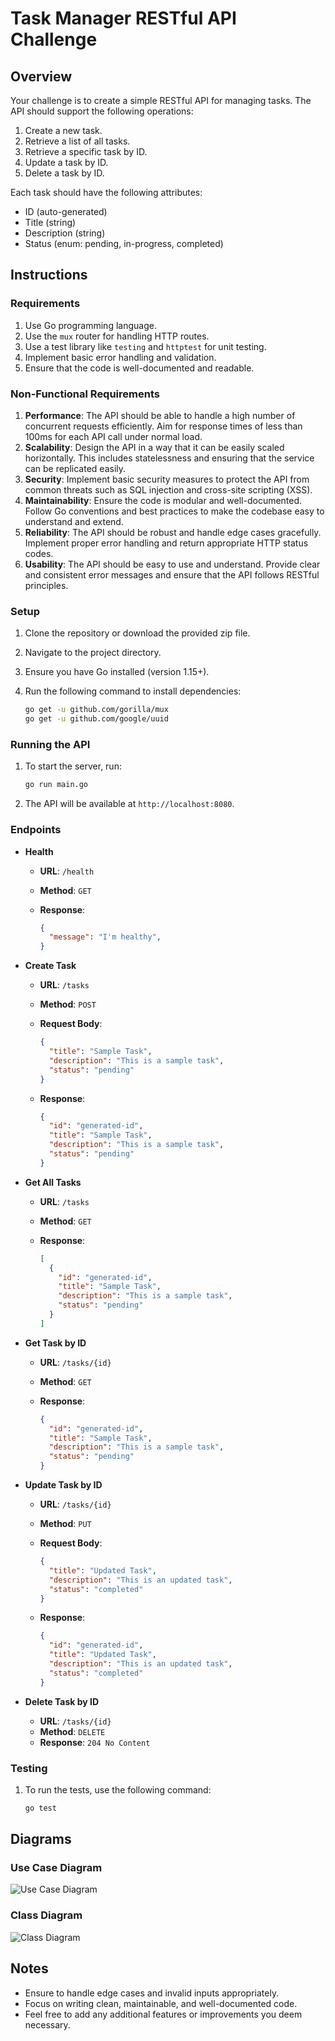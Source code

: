 # Task Manager RESTful API Challenge

## Overview

Your challenge is to create a simple RESTful API for managing tasks. The API should support the following operations:

1. Create a new task.
2. Retrieve a list of all tasks.
3. Retrieve a specific task by ID.
4. Update a task by ID.
5. Delete a task by ID.

Each task should have the following attributes:

- ID (auto-generated)
- Title (string)
- Description (string)
- Status (enum: pending, in-progress, completed)

## Instructions

### Requirements

1. Use Go programming language.
2. Use the `mux` router for handling HTTP routes.
3. Use a test library like `testing` and `httptest` for unit testing.
4. Implement basic error handling and validation.
5. Ensure that the code is well-documented and readable.

### Non-Functional Requirements

1. **Performance**: The API should be able to handle a high number of concurrent requests efficiently. Aim for response times of less than 100ms for each API call under normal load.
2. **Scalability**: Design the API in a way that it can be easily scaled horizontally. This includes statelessness and ensuring that the service can be replicated easily.
3. **Security**: Implement basic security measures to protect the API from common threats such as SQL injection and cross-site scripting (XSS).
4. **Maintainability**: Ensure the code is modular and well-documented. Follow Go conventions and best practices to make the codebase easy to understand and extend.
5. **Reliability**: The API should be robust and handle edge cases gracefully. Implement proper error handling and return appropriate HTTP status codes.
6. **Usability**: The API should be easy to use and understand. Provide clear and consistent error messages and ensure that the API follows RESTful principles.

### Setup

1. Clone the repository or download the provided zip file.
2. Navigate to the project directory.
3. Ensure you have Go installed (version 1.15+).
4. Run the following command to install dependencies:

   ```sh
   go get -u github.com/gorilla/mux
   go get -u github.com/google/uuid
   ```

### Running the API

1. To start the server, run:

   ```sh
   go run main.go
   ```

2. The API will be available at `http://localhost:8080`.

### Endpoints

- **Health**
  - **URL**: `/health`
  - **Method**: `GET`

  - **Response**:

    ```json
    {
      "message": "I'm healthy",
    }
    ```

- **Create Task**
  - **URL**: `/tasks`
  - **Method**: `POST`
  - **Request Body**:

    ```json
    {
      "title": "Sample Task",
      "description": "This is a sample task",
      "status": "pending"
    }
    ```

  - **Response**:

    ```json
    {
      "id": "generated-id",
      "title": "Sample Task",
      "description": "This is a sample task",
      "status": "pending"
    }
    ```

- **Get All Tasks**
  - **URL**: `/tasks`
  - **Method**: `GET`
  - **Response**:

    ```json
    [
      {
        "id": "generated-id",
        "title": "Sample Task",
        "description": "This is a sample task",
        "status": "pending"
      }
    ]
    ```

- **Get Task by ID**
  - **URL**: `/tasks/{id}`
  - **Method**: `GET`
  - **Response**:

    ```json
    {
      "id": "generated-id",
      "title": "Sample Task",
      "description": "This is a sample task",
      "status": "pending"
    }
    ```

- **Update Task by ID**
  - **URL**: `/tasks/{id}`
  - **Method**: `PUT`
  - **Request Body**:

    ```json
    {
      "title": "Updated Task",
      "description": "This is an updated task",
      "status": "completed"
    }
    ```

  - **Response**:

    ```json
    {
      "id": "generated-id",
      "title": "Updated Task",
      "description": "This is an updated task",
      "status": "completed"
    }
    ```

- **Delete Task by ID**
  - **URL**: `/tasks/{id}`
  - **Method**: `DELETE`
  - **Response**: `204 No Content`

### Testing

1. To run the tests, use the following command:

   ```sh
   go test
   ```

## Diagrams

### Use Case Diagram

![Use Case Diagram](use_case_diagram.png)

### Class Diagram

![Class Diagram](class_diagram.png)

## Notes

- Ensure to handle edge cases and invalid inputs appropriately.
- Focus on writing clean, maintainable, and well-documented code.
- Feel free to add any additional features or improvements you deem necessary.